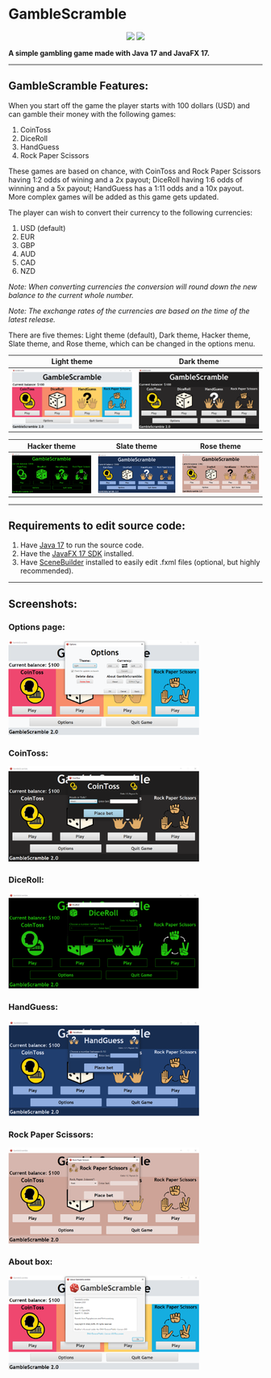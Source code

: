 <!--Version-2.0.0-->

# GambleScramble

<p align="center">
  <a href="https://github.com/jrt345/GambleScramble/releases/latest"><img src="https://img.shields.io/github/v/release/jrt345/gamblescramble"/></a>
  <a href="https://opensource.org/licenses/GPL-3.0"><img src="https://img.shields.io/github/license/jrt345/gamblescramble"/></a>
</p>

**A simple gambling game made with Java 17 and JavaFX 17.**

***

## GambleScramble Features:

When you start off the game the player starts with 100 dollars (USD) and can gamble their money with the following games:

1. CoinToss
2. DiceRoll 
3. HandGuess
4. Rock Paper Scissors

These games are based on chance, with CoinToss and Rock Paper Scissors having 1:2 odds of wining and a 2x payout; DiceRoll having 1:6 odds of winning and a 5x payout; HandGuess has a 1:11 odds and a 10x payout. More complex games will be added as this game gets updated.

The player can wish to convert their currency to the following currencies:

1. USD (default)
2. EUR
3. GBP
4. AUD
5. CAD
6. NZD

*Note: When converting currencies the conversion will round down the new balance to the current whole number.*

*Note: The exchange rates of the currencies are based on the time of the latest release.*

There are five themes: Light theme (default), Dark theme, Hacker theme, Slate theme, and Rose theme, which can be changed in the options menu.

| Light theme | Dark theme |
| ------------- | ------------- |
| <img src="screenshots/lighttheme.png"/> | <img src="screenshots/darktheme.png"/> |

| Hacker theme | Slate theme | Rose theme |
| ------------- | ------------- | ------------- |
| <img src="screenshots/hackertheme.png"/> | <img src="screenshots/slatetheme.png"/> | <img src="screenshots/rosetheme.png"/> |

***

## Requirements to edit source code:

1. Have [Java 17](https://jdk.java.net/) to run the source code.
2. Have the [JavaFX 17 SDK](https://gluonhq.com/products/javafx/) installed.
3. Have [SceneBuilder](https://gluonhq.com/products/scene-builder/) installed to easily edit .fxml files (optional, but highly recommended).

***

## Screenshots:

### Options page:
<img src="screenshots/options.png" width=75%/>

### CoinToss:
<img src="screenshots/cointoss.png" width=75%/>

### DiceRoll:
<img src="screenshots/diceroll.png" width=75%/>

### HandGuess:
<img src="screenshots/handguess.png" width=75%/>

### Rock Paper Scissors:
<img src="screenshots/rockpaperscissors.png" width=75%/>

### About box:
<img src="screenshots/aboutbox.png" width=75%/>
